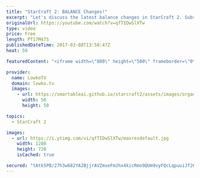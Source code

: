 ```yaml
---
title: "StarCraft 2: BALANCE Changes!"
excerpt: "Let's discuss the latest balance changes in StarCraft 2. Subscribe for more videos: http://lowko.tv/youtube Offical patch notes: https://goo.gl/5nj5yf  Buffs to the Corruptor and Hydralisk, and nerfs to the Widow Mine and Reaper. In this video I give my opinion on the changes to the multiplayer version"
originalUrl: https://youtube.com/watch?v=qfTIDwSlXTw
type: video
price: Free
length: PT17M47S
publishedDateTime: 2017-03-08T13:58:47Z
heat: 50

featuredContent: "<iframe width=\"800\" height=\"500\" frameborder=\"0\" src=\"https://www.youtube.com/embed/qfTIDwSlXTw\" allow=\"accelerometer; autoplay; encrypted-media; gyroscope; picture-in-picture\" allowfullscreen></iframe>"

provider:
  name: LowkoTV
  domain: lowko.tv
  images:
    - url: https://smartableai.github.io/starcraft2/assets/images/organizations/lowko.tv-50x50.jpg
      width: 50
      height: 50

topics:
  - StarCraft 2

images:
  - url: https://i.ytimg.com/vi/qfTIDwSlXTw/maxresdefault.jpg
    width: 1280
    height: 720
    isCached: true

secured: "tAtk5PB/27h3w682YA2BjjrAVZmxeFmJhx4kicRmo9QUm9vyFQcLqpuuiJf261WvQSebB9ARDVLqIFiZ9frLWPsUgJJabZd0PfCJxuRCanvGNy1Sf8pOdge1Gd6+rUqOEevp/Z3L1MFtPYjkB1fBS7JHHS9jh/lNCiXcUlaPuDYb3WD0iZW1AIZbkTAItTZYodPHPw8WvBWX1hgSeucy0vtqRywv9ruguVUClb4eeoy94dHNq/PZ1SzINZkpyM31102KRIbqqAmoM5o9MdMDIf7bUe3vHy880XRc2mUMXUpmTorlyBgQO0Gq6y78cen5niFoIVgUc3cLZh/GaerLeGsGtDFClitiDQXm1do1aJAV0fz7tLWP+pA7PUvTpVR84I4xkXjnBl35NaU3mYp0hJVJ110LQi0NRET6/XMk9hc=;WrpKPL2VG3a58OBLyhqgPQ=="
---
```



